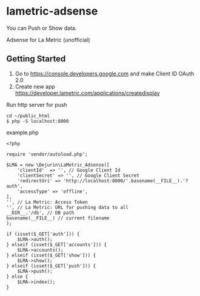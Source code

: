 # lametric-adsense
You can Push or Show data.

Adsense for La Metric (unofficial)

## Getting Started
1. Go to https://console.developers.google.com and make Client ID OAuth 2.0
2. Create new app https://developer.lametric.com/applications/createdisplay 

Run http server for push
```
cd ~/public_html
$ php -S localhost:8000
```

example.php
```
<?php

require 'vendor/autoload.php';

$LMA = new \Dejurin\LaMetric_Adsense([
    'clientId' 	=> '', // Google Client Id 
    'clientSecret' => '', // Google Client Secret
    'redirectUri' => 'http://localhost:8000/'.basename(__FILE__).'?auth',
    'accessType' => 'offline',
],
'', // La Metric: Access Token
'', // La Metric: URL for pushing data to all 
__DIR__.'/db', // DB path
basename(__FILE__) // current filename
);

if (isset($_GET['auth'])) {
    $LMA->auth();
} elseif (isset($_GET['accounts'])) {
    $LMA->accounts();
} elseif (isset($_GET['show'])) {
    $LMA->show();
} elseif (isset($_GET['push'])) {
    $LMA->push();
} else {
	$LMA->index();
}

```
